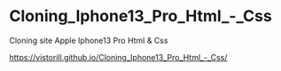 # Cloning_Iphone13_Pro_Html_-_Css
Cloning site Apple Iphone13 Pro Html &amp; Css

https://vistorill.github.io/Cloning_Iphone13_Pro_Html_-_Css/
